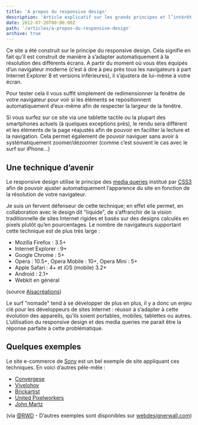 ```yaml
---
title: 'A propos du responsive design'
description: 'Article explicatif sur les grands principes et l’intérêt du responsive design.'
date: 2012-07-20T00:00:00Z
path: '/articles/a-propos-du-responsive-design'
archive: true
---
```


Ce site a été construit sur le principe du responsive design. Cela signifie en fait qu’il est construit de manière à s’adapter automatiquement à la résolution des différents écrans. A partir du moment où vous êtes équipés d’un navigateur moderne (c’est à dire à peu près tous les navigateurs à part Internet Explorer 8 et versions inférieures), il s’ajustera de lui-même à votre écran.

Pour tester cela il vous suffit simplement de redimensionner la fenêtre de votre navigateur pour voir si les éléments se repositionnent automatiquement d’eux-même afin de respecter la largeur de la fenêtre.

Si vous surfez sur ce site via une tablette tactile ou la plupart des smartphones actuels (à quelques exceptions près), le rendu sera différent et les éléments de la page réajustés afin de pouvoir en faciliter la lecture et la navigation. Cela permet également de pouvoir naviguer sans avoir à systématiquement zoomer/dézoomer (comme c’est souvent le cas avec le surf sur iPhone…)

## Une technique d’avenir

Le responsive design utilise le principe des [media queries](http://www.alsacreations.com/article/lire/930-css3-media-queries.html) institué par [CSS3](http://fr.wikipedia.org/wiki/Feuilles_de_style_en_cascade) afin de pouvoir ajuster automatiquement l’apparence du site en fonction de la résolution de votre navigateur.

Je suis un fervent défenseur de cette technique; en effet elle permet, en collaboration avec le design dit "liquide", de s’affranchir de la vision traditionnelle de sites Internet rigides et basés sur des designs calculés en pixels plutôt qu’en pourcentages. Le nombre de navigateurs supportant cette technique est de plus très large :

- Mozilla Firefox : 3.5+
- Internet Explorer : 9+
- Google Chrome : 5+
- Opera : 10.5+, Opera Mobile : 10+, Opera Mini : 5+
- Apple Safari : 4+ et iOS (mobile) 3.2+
- Android : 2.1+
- Webkit en général

(source [Alsacréations](http://www.alsacreations.com/article/lire/930-css3-media-queries.html))

Le surf "nomade" tend à se développer de plus en plus, il y a donc un enjeu clé pour les développeurs de sites Internet : réussir à s’adapter à cette évolution des appareils, qu’ils soient portables, mobiles, tablettes ou autres. L’utilisation du responsive design et des media queries me parait être la réponse parfaite à cette problématique.

## Quelques exemples

Le site e-commerce de [Sony](http://www.sony.com/index.php) est un bel exemple de site appliquant ces techniques. En voici d’autres pêle-mêle :

- [Convergese](http://convergese.com/)
- [Vivelohoy](http://www.vivelohoy.com/)
- [Brickartist](http://brickartist.com/)
- [United Pixelworkers](http://www.unitedpixelworkers.com/)
- [John Martz](http://johnmartz.com/)

(via [@RWD](https://twitter.com/RWD) - D’autres exemples sont disponibles sur [webdesignerwall.com](http://webdesignerwall.com/trends/inspiration-fluid-responsive-design))
